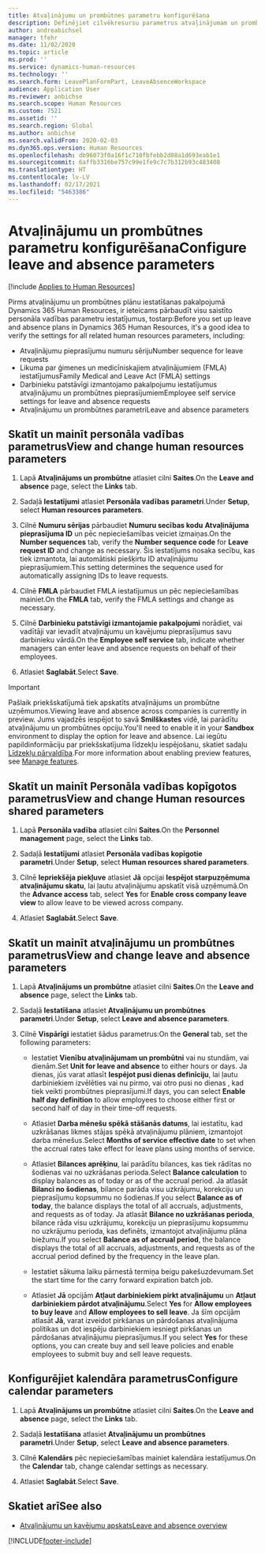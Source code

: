 ```yaml
---
title: Atvaļinājumu un prombūtnes parametru konfigurēšana
description: Definējiet cilvēkresursu parametrus atvaļinājumam un prombūtnei pakalpojumā Dynamics 365 Human Resources.
author: andreabichsel
manager: tfehr
ms.date: 11/02/2020
ms.topic: article
ms.prod: ''
ms.service: dynamics-human-resources
ms.technology: ''
ms.search.form: LeavePlanFormPart, LeaveAbsenceWorkspace
audience: Application User
ms.reviewer: anbichse
ms.search.scope: Human Resources
ms.custom: 7521
ms.assetid: ''
ms.search.region: Global
ms.author: anbichse
ms.search.validFrom: 2020-02-03
ms.dyn365.ops.version: Human Resources
ms.openlocfilehash: db96073f0a16f1c710fbfebb2d08a1d693eab1e1
ms.sourcegitcommit: 6affb3316be757c99e1fe9c7c7b312b93c483408
ms.translationtype: HT
ms.contentlocale: lv-LV
ms.lasthandoff: 02/17/2021
ms.locfileid: "5463386"
---
```

# <a name="configure-leave-and-absence-parameters"></a><span data-ttu-id="9588d-103">Atvaļinājumu un prombūtnes parametru konfigurēšana</span><span class="sxs-lookup"><span data-stu-id="9588d-103">Configure leave and absence parameters</span></span>

[!include [Applies to Human Resources](../includes/applies-to-hr.md)]

<span data-ttu-id="9588d-104">Pirms atvaļinājumu un prombūtnes plānu iestatīšanas pakalpojumā Dynamics 365 Human Resources, ir ieteicams pārbaudīt visu saistīto personāla vadības parametru iestatījumus, tostarp:</span><span class="sxs-lookup"><span data-stu-id="9588d-104">Before you set up leave and absence plans in Dynamics 365 Human Resources, it's a good idea to verify the settings for all related human resources parameters, including:</span></span>

- <span data-ttu-id="9588d-105">Atvaļinājumu pieprasījumu numuru sēriju</span><span class="sxs-lookup"><span data-stu-id="9588d-105">Number sequence for leave requests</span></span>
- <span data-ttu-id="9588d-106">Likuma par ģimenes un medicīniskajiem atvaļinājumiem (FMLA) iestatījumus</span><span class="sxs-lookup"><span data-stu-id="9588d-106">Family Medical and Leave Act (FMLA) settings</span></span>
- <span data-ttu-id="9588d-107">Darbinieku patstāvīgi izmantojamo pakalpojumu iestatījumus atvaļinājumu un prombūtnes pieprasījumiem</span><span class="sxs-lookup"><span data-stu-id="9588d-107">Employee self service settings for leave and absence requests</span></span>
- <span data-ttu-id="9588d-108">Atvaļinājumu un prombūtnes parametri</span><span class="sxs-lookup"><span data-stu-id="9588d-108">Leave and absence parameters</span></span>

## <a name="view-and-change-human-resources-parameters"></a><span data-ttu-id="9588d-109">Skatīt un mainīt personāla vadības parametrus</span><span class="sxs-lookup"><span data-stu-id="9588d-109">View and change human resources parameters</span></span>

1. <span data-ttu-id="9588d-110">Lapā **Atvaļinājums un prombūtne** atlasiet cilni **Saites**.</span><span class="sxs-lookup"><span data-stu-id="9588d-110">On the **Leave and absence** page, select the **Links** tab.</span></span>

2. <span data-ttu-id="9588d-111">Sadaļā **Iestatījumi** atlasiet **Personāla vadības parametri**.</span><span class="sxs-lookup"><span data-stu-id="9588d-111">Under **Setup**, select **Human resources parameters**.</span></span>

3. <span data-ttu-id="9588d-112">Cilnē **Numuru sērijas** pārbaudiet **Numuru secības kodu** **Atvaļinājuma pieprasījuma ID** un pēc nepieciešamības veiciet izmaiņas.</span><span class="sxs-lookup"><span data-stu-id="9588d-112">On the **Number sequences** tab, verify the **Number sequence code** for **Leave request ID** and change as necessary.</span></span> <span data-ttu-id="9588d-113">Šis iestatījums nosaka secību, kas tiek izmantota, lai automātiski piešķirtu ID atvaļinājumu pieprasījumiem.</span><span class="sxs-lookup"><span data-stu-id="9588d-113">This setting determines the sequence used for automatically assigning IDs to leave requests.</span></span>

4. <span data-ttu-id="9588d-114">Cilnē **FMLA** pārbaudiet FMLA iestatījumus un pēc nepieciešamības mainiet.</span><span class="sxs-lookup"><span data-stu-id="9588d-114">On the **FMLA** tab, verify the FMLA settings and change as necessary.</span></span>

5. <span data-ttu-id="9588d-115">Cilnē **Darbinieku patstāvīgi izmantojamie pakalpojumi** norādiet, vai vadītāji var ievadīt atvaļinājumu un kavējumu pieprasījumus savu darbinieku vārdā.</span><span class="sxs-lookup"><span data-stu-id="9588d-115">On the **Employee self service** tab, indicate whether managers can enter leave and absence requests on behalf of their employees.</span></span>

7. <span data-ttu-id="9588d-116">Atlasiet **Saglabāt**.</span><span class="sxs-lookup"><span data-stu-id="9588d-116">Select **Save**.</span></span>

>[!IMPORTANT]
><span data-ttu-id="9588d-117">Pašlaik priekšskatījumā tiek apskatīts atvaļinājums un prombūtne uzņēmumos.</span><span class="sxs-lookup"><span data-stu-id="9588d-117">Viewing leave and absence across companies is currently in preview.</span></span> <span data-ttu-id="9588d-118">Jums vajadzēs iespējot to savā **Smilškastes** vidē, lai parādītu atvaļinājumu un prombūtnes opciju.</span><span class="sxs-lookup"><span data-stu-id="9588d-118">You'll need to enable it in your **Sandbox** environment to display the option for leave and absence.</span></span> <span data-ttu-id="9588d-119">Lai iegūtu papildinformāciju par priekšskatījuma līdzekļu iespējošanu, skatiet sadaļu [Līdzekļu pārvaldība](hr-admin-manage-features.md).</span><span class="sxs-lookup"><span data-stu-id="9588d-119">For more information about enabling preview features, see [Manage features](hr-admin-manage-features.md).</span></span>

## <a name="view-and-change-human-resources-shared-parameters"></a><span data-ttu-id="9588d-120">Skatīt un mainīt Personāla vadības kopīgotos parametrus</span><span class="sxs-lookup"><span data-stu-id="9588d-120">View and change Human resources shared parameters</span></span>

1. <span data-ttu-id="9588d-121">Lapā **Personāla vadība** atlasiet cilni **Saites**.</span><span class="sxs-lookup"><span data-stu-id="9588d-121">On the **Personnel management** page, select the **Links** tab.</span></span>

2. <span data-ttu-id="9588d-122">Sadaļā **Iestatījumi** atlasiet **Personāla vadības kopīgotie parametri**.</span><span class="sxs-lookup"><span data-stu-id="9588d-122">Under **Setup**, select **Human resources shared parameters**.</span></span>

3. <span data-ttu-id="9588d-123">Cilnē **Iepriekšēja piekļuve** atlasiet **Jā** opcijai **Iespējot starpuzņēmuma atvaļinājumu skatu**, lai ļautu atvaļinājumu apskatīt visā uzņēmumā.</span><span class="sxs-lookup"><span data-stu-id="9588d-123">On the **Advance access** tab, select **Yes** for **Enable cross company leave view** to allow leave to be viewed across company.</span></span>

4. <span data-ttu-id="9588d-124">Atlasiet **Saglabāt**.</span><span class="sxs-lookup"><span data-stu-id="9588d-124">Select **Save**.</span></span>

## <a name="view-and-change-leave-and-absence-parameters"></a><span data-ttu-id="9588d-125">Skatīt un mainīt atvaļinājumu un prombūtnes parametrus</span><span class="sxs-lookup"><span data-stu-id="9588d-125">View and change leave and absence parameters</span></span>

1. <span data-ttu-id="9588d-126">Lapā **Atvaļinājums un prombūtne** atlasiet cilni **Saites**.</span><span class="sxs-lookup"><span data-stu-id="9588d-126">On the **Leave and absence** page, select the **Links** tab.</span></span>

2. <span data-ttu-id="9588d-127">Sadaļā **Iestatīšana** atlasiet **Atvaļinājumu un prombūtnes parametri**.</span><span class="sxs-lookup"><span data-stu-id="9588d-127">Under **Setup**, select **Leave and absence parameters**.</span></span>

3. <span data-ttu-id="9588d-128">Cilnē **Vispārīgi** iestatiet šādus parametrus:</span><span class="sxs-lookup"><span data-stu-id="9588d-128">On the **General** tab, set the following parameters:</span></span>
 
    - <span data-ttu-id="9588d-129">Iestatiet **Vienību atvaļinājumam un prombūtni** vai nu stundām, vai dienām.</span><span class="sxs-lookup"><span data-stu-id="9588d-129">Set **Unit for leave and absence** to either hours or days.</span></span> <span data-ttu-id="9588d-130">Ja dienas, jūs varat atlasīt **Iespējot pusi dienas definīciju**, lai ļautu darbiniekiem izvēlēties vai nu pirmo, vai otro pusi no dienas , kad tiek veikti prombūtnes pieprasījumi.</span><span class="sxs-lookup"><span data-stu-id="9588d-130">If days, you can select **Enable half day definition** to allow employees to choose either first or second half of day in their time-off requests.</span></span> 

    - <span data-ttu-id="9588d-131">Atlasiet **Darba mēnešu spēkā stāšanās datums**, lai iestatītu, kad uzkrāšanas likmes stājas spēkā atvaļinājumu plāniem, izmantojot darba mēnešus.</span><span class="sxs-lookup"><span data-stu-id="9588d-131">Select **Months of service effective date** to set when the accrual rates take effect for leave plans using months of service.</span></span>

    - <span data-ttu-id="9588d-132">Atlasiet **Bilances aprēķinu**, lai parādītu bilances, kas tiek rādītas no šodienas vai no uzkrāšanas perioda.</span><span class="sxs-lookup"><span data-stu-id="9588d-132">Select **Balance calculation** to display balances as of today or as of the accrual period.</span></span> <span data-ttu-id="9588d-133">Ja atlasāt **Bilanci no šodienas**, bilance parāda visu uzkrājumu, korekciju un pieprasījumu kopsummu no šodienas.</span><span class="sxs-lookup"><span data-stu-id="9588d-133">If you select **Balance as of today**, the balance displays the total of all accruals, adjustments, and requests as of today.</span></span> <span data-ttu-id="9588d-134">Ja atlasāt **Bilance no uzkrāšanas perioda**, bilance rāda visu uzkrājumu, korekciju un pieprasījumu kopsummu no uzkrājumu perioda, kas definēts, izmantojot atvaļinājumu plāna biežumu.</span><span class="sxs-lookup"><span data-stu-id="9588d-134">If you select **Balance as of accrual period**, the balance displays the total of all accruals, adjustments, and requests as of the accrual period defined by the frequency in the leave plan.</span></span> 

    - <span data-ttu-id="9588d-135">Iestatiet sākuma laiku pārnestā termiņa beigu pakešuzdevumam.</span><span class="sxs-lookup"><span data-stu-id="9588d-135">Set the start time for the carry forward expiration batch job.</span></span>  
    
    - <span data-ttu-id="9588d-136">Atlasiet **Jā** opcijām **Atļaut darbiniekiem pirkt atvaļinājumu** un **Atļaut darbiniekiem pārdot atvaļinājumu**.</span><span class="sxs-lookup"><span data-stu-id="9588d-136">Select **Yes** for **Allow employees to buy leave** and **Allow employees to sell leave**.</span></span> <span data-ttu-id="9588d-137">Ja šīm opcijām atlasāt **Jā**, varat izveidot pirkšanas un pārdošanas atvaļinājuma politikas un dot iespēju darbiniekiem iesniegt pirkšanas un pārdošanas atvaļinājumu pieprasījumus.</span><span class="sxs-lookup"><span data-stu-id="9588d-137">If you select **Yes** for these options, you can create buy and sell leave policies and enable employees to submit buy and sell leave requests.</span></span>

## <a name="configure-calendar-parameters"></a><span data-ttu-id="9588d-138">Konfigurējiet kalendāra parametrus</span><span class="sxs-lookup"><span data-stu-id="9588d-138">Configure calendar parameters</span></span>

1. <span data-ttu-id="9588d-139">Lapā **Atvaļinājums un prombūtne** atlasiet cilni **Saites**.</span><span class="sxs-lookup"><span data-stu-id="9588d-139">On the **Leave and absence** page, select the **Links** tab.</span></span>

2. <span data-ttu-id="9588d-140">Sadaļā **Iestatīšana** atlasiet **Atvaļinājumu un prombūtnes parametri**.</span><span class="sxs-lookup"><span data-stu-id="9588d-140">Under **Setup**, select **Leave and absence parameters**.</span></span>

3. <span data-ttu-id="9588d-141">Cilnē **Kalendārs** pēc nepieciešamības mainiet kalendāra iestatījumus.</span><span class="sxs-lookup"><span data-stu-id="9588d-141">On the **Calendar** tab, change calendar settings as necessary.</span></span>

4. <span data-ttu-id="9588d-142">Atlasiet **Saglabāt**.</span><span class="sxs-lookup"><span data-stu-id="9588d-142">Select **Save**.</span></span>

## <a name="see-also"></a><span data-ttu-id="9588d-143">Skatiet arī</span><span class="sxs-lookup"><span data-stu-id="9588d-143">See also</span></span>

- [<span data-ttu-id="9588d-144">Atvaļinājumu un kavējumu apskats</span><span class="sxs-lookup"><span data-stu-id="9588d-144">Leave and absence overview</span></span>](hr-leave-and-absence-overview.md)


[!INCLUDE[footer-include](../includes/footer-banner.md)]